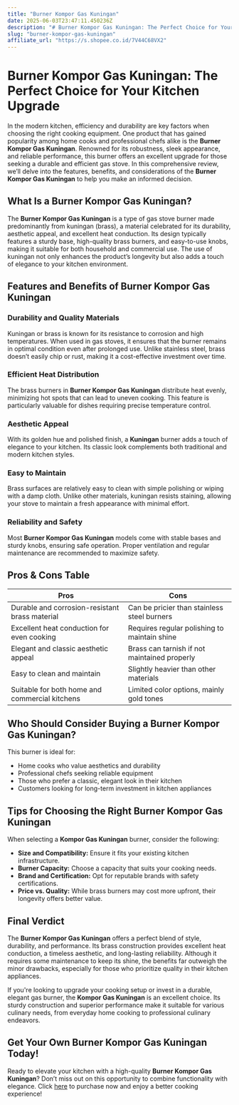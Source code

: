 ```yaml
---
title: "Burner Kompor Gas Kuningan"
date: 2025-06-03T23:47:11.450236Z
description: "# Burner Kompor Gas Kuningan: The Perfect Choice for Your Kitchen Upgrade..."
slug: "burner-kompor-gas-kuningan"
affiliate_url: "https://s.shopee.co.id/7V44C68VX2"
---
```

# Burner Kompor Gas Kuningan: The Perfect Choice for Your Kitchen Upgrade

In the modern kitchen, efficiency and durability are key factors when choosing the right cooking equipment. One product that has gained popularity among home cooks and professional chefs alike is the **Burner Kompor Gas Kuningan**. Renowned for its robustness, sleek appearance, and reliable performance, this burner offers an excellent upgrade for those seeking a durable and efficient gas stove. In this comprehensive review, we’ll delve into the features, benefits, and considerations of the **Burner Kompor Gas Kuningan** to help you make an informed decision.

## What Is a Burner Kompor Gas Kuningan?

The **Burner Kompor Gas Kuningan** is a type of gas stove burner made predominantly from kuningan (brass), a material celebrated for its durability, aesthetic appeal, and excellent heat conduction. Its design typically features a sturdy base, high-quality brass burners, and easy-to-use knobs, making it suitable for both household and commercial use. The use of kuningan not only enhances the product’s longevity but also adds a touch of elegance to your kitchen environment.

## Features and Benefits of Burner Kompor Gas Kuningan

### Durability and Quality Materials

Kuningan or brass is known for its resistance to corrosion and high temperatures. When used in gas stoves, it ensures that the burner remains in optimal condition even after prolonged use. Unlike stainless steel, brass doesn’t easily chip or rust, making it a cost-effective investment over time.

### Efficient Heat Distribution

The brass burners in **Burner Kompor Gas Kuningan** distribute heat evenly, minimizing hot spots that can lead to uneven cooking. This feature is particularly valuable for dishes requiring precise temperature control.

### Aesthetic Appeal

With its golden hue and polished finish, a **Kuningan** burner adds a touch of elegance to your kitchen. Its classic look complements both traditional and modern kitchen styles.

### Easy to Maintain

Brass surfaces are relatively easy to clean with simple polishing or wiping with a damp cloth. Unlike other materials, kuningan resists staining, allowing your stove to maintain a fresh appearance with minimal effort.

### Reliability and Safety

Most **Burner Kompor Gas Kuningan** models come with stable bases and sturdy knobs, ensuring safe operation. Proper ventilation and regular maintenance are recommended to maximize safety.

## Pros & Cons Table

| Pros                                           | Cons                                           |
|------------------------------------------------|------------------------------------------------|
| Durable and corrosion-resistant brass material | Can be pricier than stainless steel burners  |
| Excellent heat conduction for even cooking  | Requires regular polishing to maintain shine |
| Elegant and classic aesthetic appeal        | Brass can tarnish if not maintained properly |
| Easy to clean and maintain                   | Slightly heavier than other materials       |
| Suitable for both home and commercial kitchens | Limited color options, mainly gold tones   |

## Who Should Consider Buying a Burner Kompor Gas Kuningan?

This burner is ideal for:

- Home cooks who value aesthetics and durability
- Professional chefs seeking reliable equipment
- Those who prefer a classic, elegant look in their kitchen
- Customers looking for long-term investment in kitchen appliances

## Tips for Choosing the Right Burner Kompor Gas Kuningan

When selecting a **Kompor Gas Kuningan** burner, consider the following:

- **Size and Compatibility:** Ensure it fits your existing kitchen infrastructure.
- **Burner Capacity:** Choose a capacity that suits your cooking needs.
- **Brand and Certification:** Opt for reputable brands with safety certifications.
- **Price vs. Quality:** While brass burners may cost more upfront, their longevity offers better value.

## Final Verdict

The **Burner Kompor Gas Kuningan** offers a perfect blend of style, durability, and performance. Its brass construction provides excellent heat conduction, a timeless aesthetic, and long-lasting reliability. Although it requires some maintenance to keep its shine, the benefits far outweigh the minor drawbacks, especially for those who prioritize quality in their kitchen appliances.

If you're looking to upgrade your cooking setup or invest in a durable, elegant gas burner, the **Kompor Gas Kuningan** is an excellent choice. Its sturdy construction and superior performance make it suitable for various culinary needs, from everyday home cooking to professional culinary endeavors.

## Get Your Own Burner Kompor Gas Kuningan Today!

Ready to elevate your kitchen with a high-quality **Burner Kompor Gas Kuningan**? Don’t miss out on this opportunity to combine functionality with elegance. Click [here](https://s.shopee.co.id/7V44C68VX2) to purchase now and enjoy a better cooking experience!
